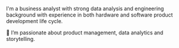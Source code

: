 I'm a business analyst with strong data analysis and engineering background with experience in both hardware and software product development life cycle.

👀 I’m passionate about product management, data analytics and storytelling.

<!---
AnonymousHippo21/AnonymousHippo21 is a ✨ special ✨ repository because its `README.md` (this file) appears on your GitHub profile.
You can click the Preview link to take a look at your changes.
--->
